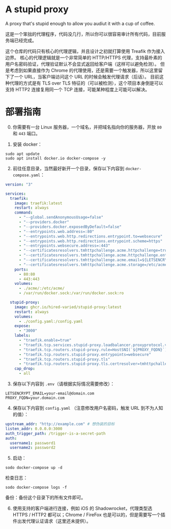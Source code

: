 # A stupid proxy

A proxy that's stupid enough to allow you audiut it with a cup of coffee.

这是一个笨拙的代理程序，代码没几行，所以你可以很容易审计所有代码，目前服务端已经完成。

这个仓库的代码只有核心的代理逻辑，并且设计之初就打算使用 Treafik 作为接入边界。
核心的代理逻辑就是一个非常简单的 HTTP/HTTPS 代理，支持最朴素的用户名密码验证，代理验证默认不会显式返回给客户端（这样可以避免检测）。
但是考虑到如果直接作为 Chrome 的代理使用，还是需要一个触发器，所以这里留下了一个 URL，当客户端访问这个 URL 的时候会触发代理请求（后话）。
目前这种代理的方式是有 TLS over TLS 特征的（可以被检测），这个项目本身倒是可以支持 HTTP2 连接复用同一个 TCP 连接，可能某种程度上可能可以解决。

# 部署指南

0. 你需要有一台 Linux 服务器，一个域名，并把域名指向你的服务器，开放 `80` 和 `443` 端口。

1. 安装 docker：

```shell
sudo apt update
sudo apt install docker.io docker-compose -y
```

2. 前往任意目录，当然最好新开一个目录，保存以下内容到 `docker-compose.yaml`：

```yaml
version: "3"

services:
  traefik:
    image: traefik:latest
    restart: always
    command:
      - "--global.sendAnonymousUsage=false"
      - "--providers.docker"
      - "--providers.docker.exposedByDefault=false"
      - "--entrypoints.web.address=:80"
      - "--entrypoints.web.http.redirections.entrypoint.to=websecure"
      - "--entrypoints.web.http.redirections.entrypoint.scheme=https"
      - "--entrypoints.websecure.address=:443"
      - "--certificatesresolvers.tmhttpchallenge.acme.httpchallenge=true"
      - "--certificatesresolvers.tmhttpchallenge.acme.httpchallenge.entrypoint=web"
      - "--certificatesresolvers.tmhttpchallenge.acme.email=${LETSENCRYPT_EMAIL}"
      - "--certificatesresolvers.tmhttpchallenge.acme.storage=/etc/acme/acme.json"
    ports:
      - 80:80
      - 443:443
    volumes:
      - ./acme/:/etc/acme/
      - /var/run/docker.sock:/var/run/docker.sock:ro

  stupid-proxy:
    image: ghcr.io/hired-varied/stupid-proxy:latest
    restart: always
    volumes:
      - ./config.yaml:/config.yaml
    expose:
      - "3000"
    labels:
      - "traefik.enable=true"
      - "traefik.tcp.services.stupid-proxy.loadbalancer.proxyprotocol.version=2"
      - "traefik.tcp.routers.stupid-proxy.rule=HostSNI(`${PROXY_FQDN}`)"
      - "traefik.tcp.routers.stupid-proxy.entrypoints=websecure"
      - "traefik.tcp.routers.stupid-proxy.tls"
      - "traefik.tcp.routers.stupid-proxy.tls.certresolver=tmhttpchallenge"
    cap_drop:
      - all
```

3. 保存以下内容到 `.env`（请根据实际情况需要修改）：

```env
LETSENCRYPT_EMAIL=your-email@domain.com
PROXY_FQDN=your.domain.com
```

4. 保存以下内容到 `config.yaml` （注意修改用户名密码，触发 URL 到不为人知的值）：

```yaml
upstream_addr: "http://example.com" # 想伪装的目标
listen_addr: 0.0.0.0:3000
auth_trigger_path: /trigger-is-a-secret-path
auth:
  username1: password1
  username2: password2
```

5. 启动：

```shell
sodo docker-compose up -d
```

检查日志：

```shell
sodo docker-compose logs -f
```

备份：备份这个目录下的所有文件即可。

6. 使用支持的客户端进行连接，例如 iOS 的 Shadowrocket，代理类型选 HTTPS / HTTP2 都可以；Chrome / FireFox 也是可以的，但是需要写一个插件出发代理认证请求（这里还未提供）。

